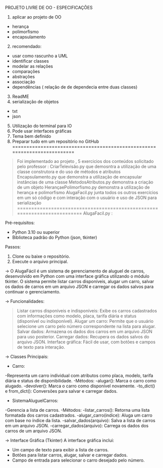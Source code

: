 PROJETO LIVRE DE OO - ESPECIFICAÇÕES 
1) aplicar ao projeto de OO
- herança 
- polimorfismo 
- encapsulamento 
2) recomendado: 
- usar como rascunho a UML 
- identificar classes 
- modelar as relações 
- comparações 
- abstrações 
- associação 
- dependências ( relação de de dependecia entre duas classes)
3) ReadME 
4) serialização de objetos 
- txt
- json
5) Utilização do terminal para IO
6) Pode usar interfaces gráficas 
7) Tema bem definido 
8) Preparar tudo em um repositório no GitHub
=========================================================================
> Foi implementado ao projeto , 5 exercicios dos conteúdos solicitado pelo professor :
CriarTelevisão.py que demosntra a utilização de uma classe construtora e do uso de métodos e atributos 
Encapsulamento.py que demonstra a utilização de encapsular instâncias de uma classe
MetodosAtributos.py demonstra a criação de um objeto 
HerançaePolimorfismo.py demonstra a utilização de herança e polimorfismo 
AlugaFacil.py junta todos os outros exercícios em um só código e com interação com o usuário e uso de JSON para serialização
=========================================================================
AlugaFacil.py :
 
Pré-requisitos:
- Python 3.10 ou superior
- Biblioteca padrão do Python (json, tkinter)

Passos:
1) Clone ou baixe o repositório.
2) Execute o arquivo principal.

-> O AlugaFácil é um sistema de gerenciamento de aluguel de carros, desenvolvido em Python com uma interface gráfica utilizando o módulo tkinter. O sistema permite listar carros disponíveis, alugar um carro, salvar os dados de carros em um arquivo JSON e carregar os dados salvos para continuar o gerenciamento.

-> Funcionalidades:
>Listar carros disponíveis e indisponíveis: Exibe os carros cadastrados com informações como modelo, placa, tarifa diária e status (disponível ou indisponível).
>Alugar um carro: Permite que o usuário selecione um carro pelo número correspondente na lista para alugar.
>Salvar dados: Armazena os dados dos carros em um arquivo JSON para uso posterior.
>Carregar dados: Recupera os dados salvos do arquivo JSON.
>Interface gráfica: Fácil de usar, com botões e campos de texto para interação.

-> Classes Principais:
- Carro:

-Representa um carro individual com atributos como placa, modelo, tarifa diária e status de disponibilidade.
-Métodos:
-alugar(): Marca o carro como alugado.
-devolver(): Marca o carro como disponível novamente.
-to_dict() e from_dict(): Conversões para salvar e carregar dados.

- SistemaAluguelCarros:

-Gerencia a lista de carros.
-Métodos:
-listar_carros(): Retorna uma lista formatada dos carros cadastrados.
-alugar_carro(indice): Aluga um carro com base no índice da lista.
-salvar_dados(arquivo): Salva a lista de carros em um arquivo JSON.
-carregar_dados(arquivo): Carrega os dados dos carros de um arquivo JSON.

-> Interface Gráfica (Tkinter)
A interface gráfica inclui:
- Um campo de texto para exibir a lista de carros.
- Botões para listar carros, alugar, salvar e carregar dados.
- Campo de entrada para selecionar o carro desejado pelo número.